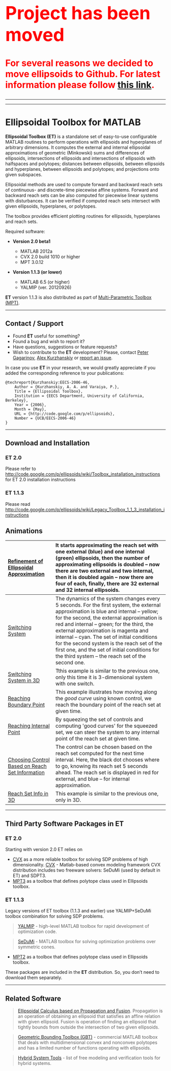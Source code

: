 <h1><font color='red'>
<h1>Project has been moved</h1>

For several reasons we decided to move ellipsoids to Github. For latest information please follow <a href='http://systemanalysisdpt-cmc-msu.github.io/ellipsoids/'>this link</a>.</font></h1>



---


---






# Ellipsoidal Toolbox for MATLAB #
**Ellipsoidal Toolbox (ET)**  is a standalone set of easy-to-use configurable MATLAB routines to perform operations with ellipsoids and hyperplanes of arbitrary dimensions. It computes the external and internal ellipsoidal approximations of geometric (Minkowski) sums and differences of ellipsoids, intersections of ellipsoids and intersections of ellipsoids with halfspaces and polytopes; distances between ellipsoids, between ellipsoids and hyperplanes, between ellipsoids and polytopes; and projections onto given subspaces.

Ellipsoidal methods are used to compute forward and backward reach sets of continuous- and discrete-time piecewise affine systems. Forward and backward reach sets can be also computed for piecewise linear systems with disturbances. It can be verified if computed reach sets intersect with given ellipsoids, hyperplanes, or polytopes.

The toolbox provides efficient plotting routines for ellipsoids, hyperplanes and reach sets.

Required software:

  * **Version 2.0 beta1**
    * MATLAB 2012a
    * CVX 2.0 build 1010 or higher
    * MPT 3.0.12

  * **Version 1.1.3 (or lower)**
    * MATLAB 6.5 (or higher)
    * YALMIP (ver. 20120926)


**ET** version 1.1.3 is also distributed as part of [Multi-Parametric Toolbox (MPT)](http://control.ee.ethz.ch/~mpt).



---


## Contact / Support ##
  * Found **ET** useful for something?
  * Found a bug and wish to report it?
  * Have questions, suggestions or feature requests?
  * Wish to contribute to the **ET** development?
Please, contact [Peter Gagarinov](https://github.com/pgagarinov), [Alex Kurzhanskiy](http://lihodeev.com) or [report an issue](https://github.com/SystemAnalysisDpt-CMC-MSU/ellipsoids/issues).

In case you use **ET** in your research, we would greatly appreciate if you added the corresponding reference to your publications:
```
@techreport{Kurzhanskiy:EECS-2006-46,
    Author = {Kurzhanskiy, A. A. and Varaiya, P.},
    Title = {Ellipsoidal Toolbox},
    Institution = {EECS Department, University of California, Berkeley},
    Year = {2006},
    Month = {May},
    URL = {http://code.google.com/p/ellipsoids},
    Number = {UCB/EECS-2006-46}
}
```


---


## Download and Installation ##

### ET 2.0 ###
Please refer to http://code.google.com/p/ellipsoids/wiki/Toolbox_installation_instructions for ET 2.0 installation instructions

### ET 1.1.3 ###

Please read http://code.google.com/p/ellipsoids/wiki/Legacy_Toolbox_1_1_3_installation_instructions


## Animations ##
| [Refinement of Ellipsoidal Approximation](http://lihodeev.com/et/refine.zip) | It starts approximating the reach set with one external (blue) and one internal (green) ellipsoids, then the number of approximating ellipsoids is doubled – now there are two external and two internal, then it is doubled again – now there are four of each, finally, there are 32 external and 32 internal ellipsoids. |
|:-----------------------------------------------------------------------------|:----------------------------------------------------------------------------------------------------------------------------------------------------------------------------------------------------------------------------------------------------------------------------------------------------------------------------|
| [Switching System](http://lihodeev.com/et/switch.zip)                        | The dynamics of the system changes every 5 seconds. For the first system, the external approximation is blue and internal – yellow; for the second, the external approximation is red and internal – green; for the third, the external approximation is magenta and internal – cyan. The set of initial conditions for the second system is the reach set of the first one, and the set of initial conditions for the third system – the reach set of the second one. |
| [Switching System in 3D](http://lihodeev.com/et/switch3.zip)                 | Tthis example is similar to the previous one, only this time it is 3-dimensional system with one switch.                                                                                                                                                                                                                    |
| [Reaching Boundary Point](http://lihodeev.com/et/boundary_point.zip)         | This example illustrates how moving along the _good curve_ using known control, we reach the boundary point of the reach set at given time.                                                                                                                                                                                 |
| [Reaching Internal Point](http://lihodeev.com/et/internal_point.zip)         | By squeezing the set of controls and computing 'good curves' for the squeezed set, we can steer the system to any internal point of the reach set at given time.                                                                                                                                                            |
| [Choosing Control Based on Reach Set Information](http://lihodeev.com/et/reach_info.zip) | The control can be chosen based on the reach set computed for the next time interval. Here, the black dot chooses where to go, knowing its reach set 5 seconds ahead. The reach set is displayed in red for external, and blue – for internal approximation.                                                                |
| [Reach Set Info in 3D](http://lihodeev.com/et/reach_info3.zip)               | This example is similar to the previous one, only in 3D.                                                                                                                                                                                                                                                                    |


---


## Third Party Software Packages in ET ##

### ET 2.0 ###
Starting with version 2.0 ET relies on

  * [CVX](http://cvxr.com/) as a more reliable toolbox for solving SDP problems of high dimensionality.  [CVX](http://cvxr.com/) - Matlab-based convex modeling framework
CVX distribution includes two freeware solvers: SeDuMi (used by default in ET) and SDPT3.
  * [MPT3](http://control.ee.ethz.ch/~mpt/3/) as a toolbox that defines polytope class used in Ellipsoids toolbox.



### ET 1.1.3 ###
Legacy versions of ET toolbox (1.1.3 and earlier) use YALMIP+SeDuMi toolbox combination for solving SDP problems.
> [YALMIP](http://control.ee.ethz.ch/~joloef/yalmip.php) - high-level MATLAB toolbox for rapid development of optimization code.

> [SeDuMi](http://sedumi.mcmaster.ca) - MATLAB toolbox for solving optimization problems over symmetric cones.

  * [MPT2](http://control.ee.ethz.ch/~mpt/2/) as a toolbox that defines polytope class used in Ellipsoids toolbox.

These packages are included in the **ET** distribution. So, you don’t need to download them separately.


---


## Related Software ##
> [Ellipsoidal Calculus based on Propagation and Fusion](http://www-iri.upc.es/people/ros/ellipsoids.html). Propagation is an operation of obtaining an ellipsoid that satisfies an affine relation with given ellipsoid. Fusion is operation of finding an ellipsoid that tightly bounds from outside the intersection of two given ellipsoids.

> [Geometric Bounding Toolbox (GBT)](http://sysbrain.com/gbt) - commercial MATLAB toolbox that deals with multidimensional convex and nonconvex polytopes and has a limited number of functions operating with ellipsoids.

> [Hybrid System Tools](http://wiki.grasp.upenn.edu/~graspdoc/wiki/hst/) - list of free modeling and verification tools for hybrid systems.
